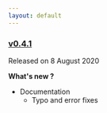 ```yaml
---
layout: default
---
```


### [v0.4.1](https://github.com/layer5io/meshery/releases/tag/v0.4.1)

Released on 8 August 2020

**What's new ?**

- Documentation
  - Typo and error fixes


